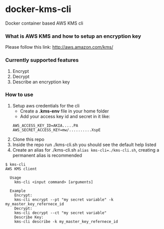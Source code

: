 # docker-kms-cli
Docker container based AWS KMS cli
### What is AWS KMS and how to setup an encryption key
Please follow this link: http://aws.amazon.com/kms/

### Currently supported features
1. Encrypt
2. Decrypt
3. Describe an encryption key
 
### How to use
1. Setup aws credentials for the cli
    - Create a **.kms-env** file in your home folder
    - Add your access key id and secret in it like:
    ```
    AWS_ACCESS_KEY_ID=AKIA.....PA
    AWS_SECRET_ACCESS_KEY=mw/..........XspE
    ```
2. Clone this repo
2. Inside the repo run ./kms-cli.sh you should see the default help listed
3. Create an alias for ./kms-cli.sh `alias kms-cli=./kms-cli.sh`, creating a permanent alias is recommended 
```
$ kms-cli
AWS KMS client

  Usage
    kms-cli <input command> [arguments]

  Example
    Encrypt:
    kms-cli encrypt --pt "my secret variable" -k my_master_key_refernece_id
    Decrypt:
    kms-cli decrypt --ct "my secret variable"
    Describe Key:
    kms-cli describe -k my_master_key_refernece_id
```

